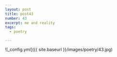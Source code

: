 ```yaml
---
layout: post
title: post43
number: 43
excerpt: me and reality
tags:
  - poetry

---
```




![_config.yml]({{ site.baseurl }}/images/poetry/43.jpg)

